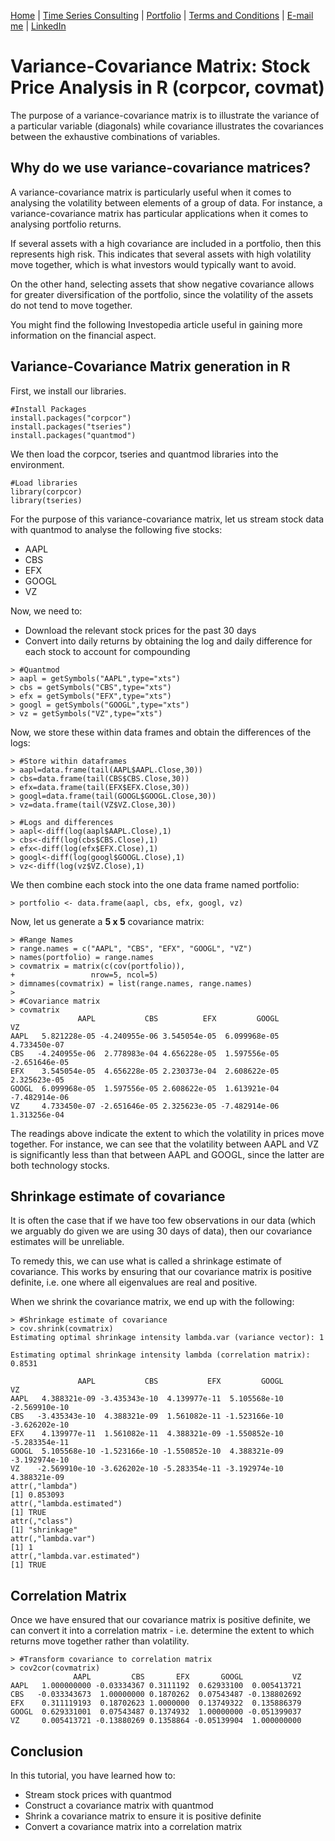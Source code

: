 [Home](https://mgcodesandstats.github.io/) |
[Time Series Consulting](https://mgcodesandstats.github.io/time-series-consulting-python-r/) |
[Portfolio](https://mgcodesandstats.github.io/portfolio/) |
[Terms and Conditions](https://mgcodesandstats.github.io/terms/) |
[E-mail me](mailto:contact@michaeljgrogan.com) |
[LinkedIn](https://www.linkedin.com/in/michaeljgrogan/)

# Variance-Covariance Matrix: Stock Price Analysis in R (corpcor, covmat)

The purpose of a variance-covariance matrix is to illustrate the variance of a particular variable (diagonals) while covariance illustrates the covariances between the exhaustive combinations of variables.

## Why do we use variance-covariance matrices?

A variance-covariance matrix is particularly useful when it comes to analysing the volatility between elements of a group of data. For instance, a variance-covariance matrix has particular applications when it comes to analysing portfolio returns.

If several assets with a high covariance are included in a portfolio, then this represents high risk. This indicates that several assets with high volatility move together, which is what investors would typically want to avoid.

On the other hand, selecting assets that show negative covariance allows for greater diversification of the portfolio, since the volatility of the assets do not tend to move together.

You might find the following Investopedia article useful in gaining more information on the financial aspect.
 
## Variance-Covariance Matrix generation in R

First, we install our libraries.
```
#Install Packages
install.packages("corpcor")
install.packages("tseries")
install.packages("quantmod")
```
We then load the corpcor, tseries and quantmod libraries into the environment.
```
#Load libraries
library(corpcor)
library(tseries)
```
For the purpose of this variance-covariance matrix, let us stream stock data with quantmod to analyse the following five stocks:

- AAPL
- CBS
- EFX
- GOOGL
- VZ

Now, we need to:

- Download the relevant stock prices for the past 30 days
- Convert into daily returns by obtaining the log and daily difference for each stock to account for compounding

```
> #Quantmod
> aapl = getSymbols("AAPL",type="xts")
> cbs = getSymbols("CBS",type="xts")
> efx = getSymbols("EFX",type="xts")
> googl = getSymbols("GOOGL",type="xts")
> vz = getSymbols("VZ",type="xts")
```

Now, we store these within data frames and obtain the differences of the logs:

```
> #Store within dataframes
> aapl=data.frame(tail(AAPL$AAPL.Close,30))
> cbs=data.frame(tail(CBS$CBS.Close,30))
> efx=data.frame(tail(EFX$EFX.Close,30))
> googl=data.frame(tail(GOOGL$GOOGL.Close,30))
> vz=data.frame(tail(VZ$VZ.Close,30))

> #Logs and differences
> aapl<-diff(log(aapl$AAPL.Close),1)
> cbs<-diff(log(cbs$CBS.Close),1)
> efx<-diff(log(efx$EFX.Close),1)
> googl<-diff(log(googl$GOOGL.Close),1)
> vz<-diff(log(vz$VZ.Close),1)
```

We then combine each stock into the one data frame named portfolio:
```
> portfolio <- data.frame(aapl, cbs, efx, googl, vz)
```
Now, let us generate a **5 x 5** covariance matrix:
```
> #Range Names
> range.names = c("AAPL", "CBS", "EFX", "GOOGL", "VZ")
> names(portfolio) = range.names
> covmatrix = matrix(c(cov(portfolio)),
+                 nrow=5, ncol=5)
> dimnames(covmatrix) = list(range.names, range.names)
> 
> #Covariance matrix
> covmatrix
               AAPL           CBS          EFX         GOOGL            VZ
AAPL   5.821228e-05 -4.240955e-06 3.545054e-05  6.099968e-05  4.733450e-07
CBS   -4.240955e-06  2.778983e-04 4.656228e-05  1.597556e-05 -2.651646e-05
EFX    3.545054e-05  4.656228e-05 2.230373e-04  2.608622e-05  2.325623e-05
GOOGL  6.099968e-05  1.597556e-05 2.608622e-05  1.613921e-04 -7.482914e-06
VZ     4.733450e-07 -2.651646e-05 2.325623e-05 -7.482914e-06  1.313256e-04
```
The readings above indicate the extent to which the volatility in prices move together. For instance, we can see that the volatility between AAPL and VZ is significantly less than that between AAPL and GOOGL, since the latter are both technology stocks.

## Shrinkage estimate of covariance

It is often the case that if we have too few observations in our data (which we arguably do given we are using 30 days of data), then our covariance estimates will be unreliable.

To remedy this, we can use what is called a shrinkage estimate of covariance. This works by ensuring that our covariance matrix is positive definite, i.e. one where all eigenvalues are real and positive.

When we shrink the covariance matrix, we end up with the following:
```
> #Shrinkage estimate of covariance
> cov.shrink(covmatrix)
Estimating optimal shrinkage intensity lambda.var (variance vector): 1 

Estimating optimal shrinkage intensity lambda (correlation matrix): 0.8531 

               AAPL           CBS           EFX         GOOGL            VZ
AAPL   4.388321e-09 -3.435343e-10  4.139977e-11  5.105568e-10 -2.569910e-10
CBS   -3.435343e-10  4.388321e-09  1.561082e-11 -1.523166e-10 -3.626202e-10
EFX    4.139977e-11  1.561082e-11  4.388321e-09 -1.550852e-10 -5.283354e-11
GOOGL  5.105568e-10 -1.523166e-10 -1.550852e-10  4.388321e-09 -3.192974e-10
VZ    -2.569910e-10 -3.626202e-10 -5.283354e-11 -3.192974e-10  4.388321e-09
attr(,"lambda")
[1] 0.853093
attr(,"lambda.estimated")
[1] TRUE
attr(,"class")
[1] "shrinkage"
attr(,"lambda.var")
[1] 1
attr(,"lambda.var.estimated")
[1] TRUE
```
## Correlation Matrix

Once we have ensured that our covariance matrix is positive definite, we can convert it into a correlation matrix - i.e. determine the extent to which returns move together rather than volatility.
```
> #Transform covariance to correlation matrix
> cov2cor(covmatrix)
              AAPL         CBS       EFX       GOOGL           VZ
AAPL   1.000000000 -0.03334367 0.3111192  0.62933100  0.005413721
CBS   -0.033343673  1.00000000 0.1870262  0.07543487 -0.138802692
EFX    0.311119193  0.18702623 1.0000000  0.13749322  0.135886379
GOOGL  0.629331001  0.07543487 0.1374932  1.00000000 -0.051399037
VZ     0.005413721 -0.13880269 0.1358864 -0.05139904  1.000000000
```
## Conclusion

In this tutorial, you have learned how to:

- Stream stock prices with quantmod
- Construct a covariance matrix with quantmod
- Shrink a covariance matrix to ensure it is positive definite
- Convert a covariance matrix into a correlation matrix
